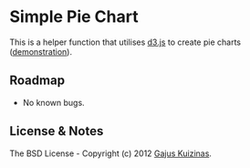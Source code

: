 # Simple Pie Chart

This is a helper function that utilises [d3.js](http://d3js.org/) to create pie charts ([demonstration](https://dev.anuary.com/858b33b7-bd66-507b-a9f1-533e4de79ba3/)).

## Roadmap

* No known bugs.

## License & Notes

The BSD License - Copyright (c) 2012 [Gajus Kuizinas](http://anuary.com/gajus).